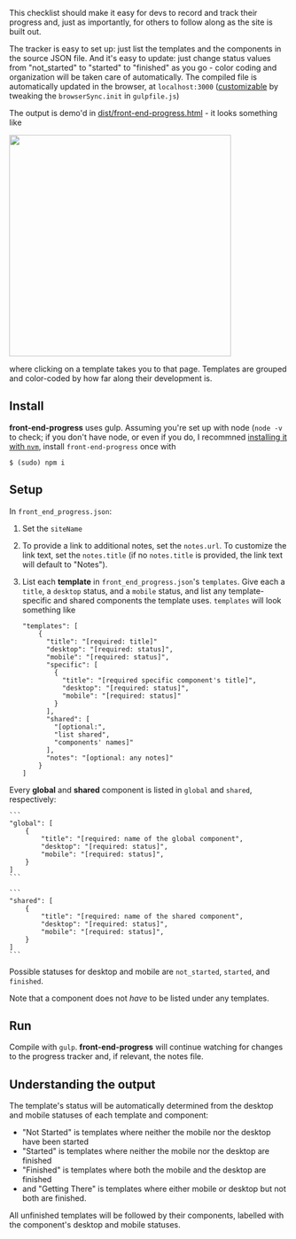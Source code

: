 This checklist should make it easy for devs to record and track their progress and, just as importantly, for others to follow along as the site is built out.

The tracker is easy to set up: just list the templates and the components in the source JSON file. And it's easy to update: just change status values from "not_started" to "started" to "finished" as you go - color coding and organization will be taken care of automatically. The compiled file is automatically updated in the browser, at `localhost:3000` ([customizable](https://www.browsersync.io/docs/gulp) by tweaking the `browserSync.init` in `gulpfile.js`)

The output is demo'd in [dist/front-end-progress.html](https://github.com/olets/front-end-progress/dist/front-end-progress.html) - it looks something like

<kbd><img src="http://i.imgur.com/UDnuhBr.png" width="400px"/></kbd>

where clicking on a template takes you to that page. Templates are grouped and color-coded by how far along their development is.

## Install

**front-end-progress** uses gulp. Assuming you're set up with node (`node -v` to check; if you don't have node, or even if you do, I recommned [installing it with `nvm`](https://github.com/creationix/nvm#install-script), install `front-end-progress` once with

	$ (sudo) npm i

## Setup

In `front_end_progress.json`:

1. Set the `siteName`

1. To provide a link to additional notes, set the `notes.url`. To customize the link text, set the `notes.title` (if no `notes.title` is provided, the link text will default to "Notes").

1. List each **template** in `front_end_progress.json`'s `templates`. Give each a `title`, a `desktop` status, and a `mobile` status, and list any template-specific and shared components the template uses. `templates` will look something like

	```
    "templates": [
        {
          "title": "[required: title]"
          "desktop": "[required: status]",
          "mobile": "[required: status]",
          "specific": [
            {
              "title": "[required specific component's title]",
              "desktop": "[required: status]",
              "mobile": "[required: status]"
            }
          ],
          "shared": [
            "[optional:",
            "list shared",
            "components' names]"
          ],
          "notes": "[optional: any notes]"
        }
    ]
    ```
    
 Every **global** and **shared** component is listed in `global` and `shared`, respectively:
 
 	```
    "global": [
        {
            "title": "[required: name of the global component",
            "desktop": "[required: status]",
            "mobile": "[required: status]",
        }
    ]
    ```
    
    ```
    "shared": [
        {
            "title": "[required: name of the shared component",
            "desktop": "[required: status]",
            "mobile": "[required: status]",
        }
    ]
    ```

 Possible statuses for desktop and mobile are `not_started`, `started`, and `finished`.
 
 Note that a component does not *have* to be listed under any templates.


## Run

Compile with `gulp`. **front-end-progress** will continue watching for changes to the progress tracker and, if relevant, the notes file.

## Understanding the output

The template's status will be automatically determined from the desktop and mobile statuses of each template and component:

- "Not Started" is templates where neither the mobile nor the desktop have been started
- "Started" is templates where neither the mobile nor the desktop are finished
- "Finished" is templates where both the mobile and the desktop are finished
- and "Getting There" is templates where either mobile or desktop but not both are finished.

All unfinished templates will be followed by their components, labelled with the component's desktop and mobile statuses.